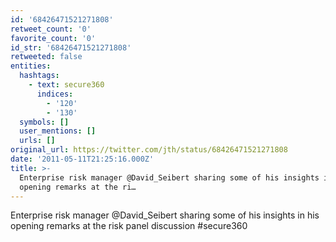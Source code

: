 ```yaml
---
id: '68426471521271808'
retweet_count: '0'
favorite_count: '0'
id_str: '68426471521271808'
retweeted: false
entities:
  hashtags:
    - text: secure360
      indices:
        - '120'
        - '130'
  symbols: []
  user_mentions: []
  urls: []
original_url: https://twitter.com/jth/status/68426471521271808
date: '2011-05-11T21:25:16.000Z'
title: >-
  Enterprise risk manager @David_Seibert sharing some of his insights in his
  opening remarks at the ri…
---
```


Enterprise risk manager @David_Seibert sharing some of his insights in his opening remarks at the risk panel discussion #secure360